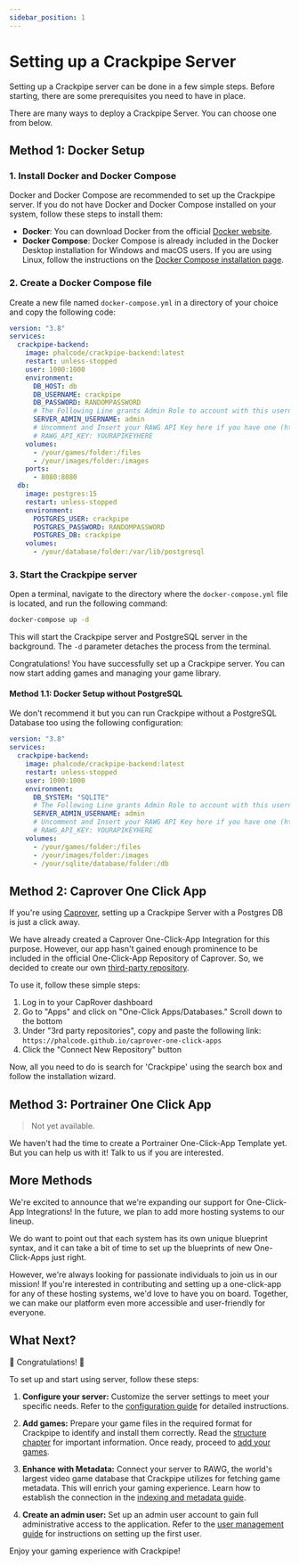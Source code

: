 ```yaml
---
sidebar_position: 1
---
```


# Setting up a Crackpipe Server

Setting up a Crackpipe server can be done in a few simple steps. Before starting, there are some prerequisites you need to have in place.

There are many ways to deploy a Crackpipe Server. You can choose one from below.

## Method 1: Docker Setup

### 1. Install Docker and Docker Compose

Docker and Docker Compose are recommended to set up the Crackpipe server. If you do not have Docker and Docker Compose installed on your system, follow these steps to install them:

- **Docker**: You can download Docker from the official [Docker website](https://www.docker.com/get-started).
- **Docker Compose**: Docker Compose is already included in the Docker Desktop installation for Windows and macOS users. If you are using Linux, follow the instructions on the [Docker Compose installation page](https://docs.docker.com/compose/install/).

### 2. Create a Docker Compose file

Create a new file named `docker-compose.yml` in a directory of your choice and copy the following code:

```yaml
version: "3.8"
services:
  crackpipe-backend:
    image: phalcode/crackpipe-backend:latest
    restart: unless-stopped
    user: 1000:1000
    environment:
      DB_HOST: db
      DB_USERNAME: crackpipe
      DB_PASSWORD: RANDOMPASSWORD
      # The Following Line grants Admin Role to account with this username upon registration.
      SERVER_ADMIN_USERNAME: admin
      # Uncomment and Insert your RAWG API Key here if you have one (http://rawg.io/login?forward=developer)
      # RAWG_API_KEY: YOURAPIKEYHERE
    volumes:
      - /your/games/folder:/files
      - /your/images/folder:/images
    ports:
      - 8080:8080
  db:
    image: postgres:15
    restart: unless-stopped
    environment:
      POSTGRES_USER: crackpipe
      POSTGRES_PASSWORD: RANDOMPASSWORD
      POSTGRES_DB: crackpipe
    volumes:
      - /your/database/folder:/var/lib/postgresql
```

### 3. Start the Crackpipe server

Open a terminal, navigate to the directory where the `docker-compose.yml` file is located, and run the following command:

```bash
docker-compose up -d
```

This will start the Crackpipe server and PostgreSQL server in the background. The `-d` parameter detaches the process from the terminal.

Congratulations! You have successfully set up a Crackpipe server. You can now start adding games and managing your game library.

#### Method 1.1: Docker Setup without PostgreSQL

We don't recommend it but you can run Crackpipe without a PostgreSQL Database too using the following configuration:

```yaml
version: "3.8"
services:
  crackpipe-backend:
    image: phalcode/crackpipe-backend:latest
    restart: unless-stopped
    user: 1000:1000
    environment:
      DB_SYSTEM: "SQLITE"
      # The Following Line grants Admin Role to account with this username upon registration.
      SERVER_ADMIN_USERNAME: admin
      # Uncomment and Insert your RAWG API Key here if you have one (http://rawg.io/login?forward=developer)
      # RAWG_API_KEY: YOURAPIKEYHERE
    volumes:
      - /your/games/folder:/files
      - /your/images/folder:/images
      - /your/sqlite/database/folder:/db
```

## Method 2: Caprover One Click App

If you're using [Caprover](https://caprover.com), setting up a Crackpipe Server with a Postgres DB is just a click away.

We have already created a Caprover One-Click-App Integration for this purpose. However, our app hasn't gained enough prominence to be included in the official One-Click-App Repository of Caprover. So, we decided to create our own [third-party repository](https://github.com/Phalcode/caprover-one-click-apps).

To use it, follow these simple steps:

1. Log in to your CapRover dashboard
2. Go to "Apps" and click on "One-Click Apps/Databases." Scroll down to the bottom
3. Under "3rd party repositories", copy and paste the following link: `https://phalcode.github.io/caprover-one-click-apps`
4. Click the "Connect New Repository" button

Now, all you need to do is search for 'Crackpipe' using the search box and follow the installation wizard.

## Method 3: Portrainer One Click App

> Not yet available.

We haven't had the time to create a Portrainer One-Click-App Template yet. But you can help us with it! Talk to us if you are interested.

## More Methods

We're excited to announce that we're expanding our support for One-Click-App Integrations! In the future, we plan to add more hosting systems to our lineup.

We do want to point out that each system has its own unique blueprint syntax, and it can take a bit of time to set up the blueprints of new One-Click-Apps just right.

However, we're always looking for passionate individuals to join us in our mission! If you're interested in contributing and setting up a one-click-app for any of these hosting systems, we'd love to have you on board. Together, we can make our platform even more accessible and user-friendly for everyone.

## What Next?

🥳 Congratulations! 🥳

To set up and start using server, follow these steps:

1. **Configure your server:** Customize the server settings to meet your specific needs. Refer to the [configuration guide](configuration.md) for detailed instructions.

2. **Add games:** Prepare your game files in the required format for Crackpipe to identify and install them correctly. Read the [structure chapter](structure.md) for important information. Once ready, proceed to [add your games](adding-games.md).

3. **Enhance with Metadata:** Connect your server to RAWG, the world's largest video game database that Crackpipe utilizes for fetching game metadata. This will enrich your gaming experience. Learn how to establish the connection in the [indexing and metadata guide](indexing-and-metadata.md).

4. **Create an admin user:** Set up an admin user account to gain full administrative access to the application. Refer to the [user management guide](user-management.md) for instructions on setting up the first user.

Enjoy your gaming experience with Crackpipe!

